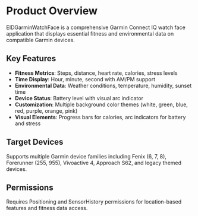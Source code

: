 # Product Overview

EIDGarminWatchFace is a comprehensive Garmin Connect IQ watch face application that displays essential fitness and environmental data on compatible Garmin devices.

## Key Features

- **Fitness Metrics**: Steps, distance, heart rate, calories, stress levels
- **Time Display**: Hour, minute, second with AM/PM support
- **Environmental Data**: Weather conditions, temperature, humidity, sunset time
- **Device Status**: Battery level with visual arc indicator
- **Customization**: Multiple background color themes (white, green, blue, red, purple, orange, pink)
- **Visual Elements**: Progress bars for calories, arc indicators for battery and stress

## Target Devices

Supports multiple Garmin device families including Fenix (6, 7, 8), Forerunner (255, 955), Vivoactive 4, Approach S62, and legacy themed devices.

## Permissions

Requires Positioning and SensorHistory permissions for location-based features and fitness data access.
